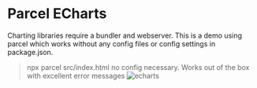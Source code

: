 # Parcel ECharts

Charting libraries require a bundler and webserver. This is a demo using parcel which works without any config files or config settings in package.json. 

> npx parcel src/index.html
no config necessary. Works out of the box with excellent error messages
![echarts](https://github.com/dougc333/meetup/blob/[branch]/image.jpg?raw=true)
